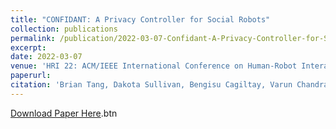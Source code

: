 ```yaml
---
title: "CONFIDANT: A Privacy Controller for Social Robots"
collection: publications
permalink: /publication/2022-03-07-Confidant-A-Privacy-Controller-for-Social-Robots
excerpt:
date: 2022-03-07
venue: 'HRI 22: ACM/IEEE International Conference on Human-Robot Interaction'
paperurl: 
citation: 'Brian Tang, Dakota Sullivan, Bengisu Cagiltay, Varun Chandrasekaran, Kassem Fawaz, and Bilge Mutlu. 2022. &quot;CONFIDANT: A Privacy Controller for Social Robots.&quot; <i>In Proceedings of the 2022 ACM/IEEE International Conference on Human-Robot Interaction (HRI 22)</i>. IEEE Press, 205–214.'
---
```


[Download Paper Here](https://github.com/dsullivan117/dsullivan117.github.io/raw/master/files/Confidant.pdf).btn

